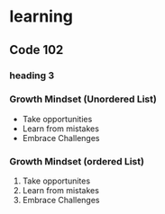 # learning
## Code 102
### heading 3

### Growth Mindset (Unordered List)
- Take opportunities 
- Learn from mistakes 
- Embrace Challenges 

### Growth Mindset (ordered List)
1. Take opportunites 
1. Learn from mistakes 
1. Embrace Challenges 
